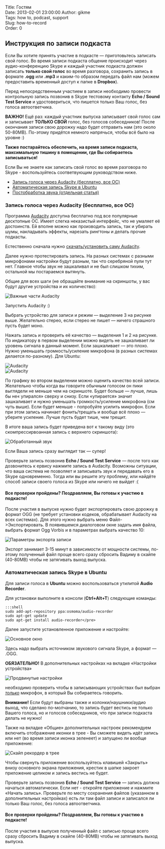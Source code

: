 Title: Гостям  
Date: 2013-02-01 23:00:00 
Author: gikme  
Tags: how to, podcast, support  
Slug: how-to-record  
Order: 0

## Инструкция по записи подкаста

Если Вы хотите принять участие в подкасте — приготовьтесь записать свой голос. Во время записи подкаста общение происходит через аудио-конференцию Skype и каждый участник подкаста должен записать **только свой голос** во время разговора, сохранить запись в формате **.ogg** или **.mp3** и каким-то образом передать файл нам (можем предоставить временный доступ к папке в **Dropbox**).

Перед непосредственным участием в записи необходимо провести контрольную запись позвонив в Skype тестовому контакту **Echo / Sound Test Service** и удостовериться, что пишется только Ваш голос, без голоса автоответчика.

**ВАЖНО!** Ещё раз: каждый участник выпуска записывает свой голос сам и записывает **ТОЛЬКО СВОЙ** голос, без голосов собеседников! После окончания записи свою дорожку надо будет отправить нам (это около 50-80MB). По-этому придётся немного напрячься, чтобы всё было на уровне :)

**Также постарайтесь обеспечить, на время записи подкаста, максимальную тишину в помещении, где Вы собираетесь записываться!**

Если Вы не знаете как записать свой голос во время разговора по Skype - воспользуйтесь соответвующим руководством ниже.

- [Запись голоса через Audacity (бесплатно, все ОС)](#audacity-records)  
- [Автоматическая запись Skype в Ubuntu](#ubuntu-records)  
- [Постобработка звука (отдельная статья)]({filename}/2015/02/2015-02-01-podcast-mastering-with-audacity-howto.md)

<a name="audacity-records"></a>

### Запись голоса через Audacity (бесплатно, все ОС)

Программа [Audacity](http://audacity.sourceforge.net/?lang=ru) доступна бесплатно под все популярные десктопные ОС. Имеет слегка неказистый интерфейс, что не умаляет её достоинств. Ей вполне можно как производить запись, так и убирать шумы, накладывать эффекты, нарезать рингтоны и делать прочие подкасты.

Естественно сначала нужно [скачать/установить саму Audacity](http://audacity.sourceforge.net/download/).

Далее нужно протестировать запись. На разных системах с разными микрофонами настройки будут разным, так что серебряной пули тут нет. Главное чтобы звук не зашкаливал и не был слишком тихим, остальной мы постараемся вытянуть.

Общие для всех шаги (не обращайте внимание на скриншоты, у вас будут другие устройства и их количество):

![Важные части Audacity](http://2.bp.blogspot.com/-w-JSo-vidhM/UuKhSKyVxDI/AAAAAAAAMx8/L8PeCnOBr2Q/s1600/Audacity_008.png)

Запустить Audacity :)

Выбрать устройство для записи и режим — выделение 3 на рисунке выше. Желательно стерео, если стерео не пишет — ничего страшного пусть будет моно.

Нажать запись и проверить её качество — выделения 1 и 2 на рисунке. По индикатору в первом выделении можно видеть не зашкаливает ли уровень сигнала в данный момент. Если зашкаливает — это плохо. Нужно уменьшать громкость/усиление микрофона (в разных системах делается по-разному). Для Ubuntu:

![Audacity](http://3.bp.blogspot.com/-MPeDSQfzask/UuKjI7doo4I/AAAAAAAAMyE/BnBBnf7LJMs/s1600/%D0%A0%D0%B0%D0%B1%D0%BE%D1%87%D0%B5%D0%B5+%D0%BC%D0%B5%D1%81%D1%82%D0%BE+1_016.png)  
![Audacity](http://2.bp.blogspot.com/-i90TCJeJEzE/UuKjVwJM1jI/AAAAAAAAMyM/GC_Fufs1QJo/s1600/%D0%97%D0%B2%D1%83%D0%BA_017.png)

По графику во втором выделении можно оценить качество всей записи. Желательно чтобы когда вы говорите обычным голосом он пики выглядели не меньше чем на скриншоте. Будет больше — лучше, лишь бы не« упирался» сверху и снизу. Если «упирается» значит зашкаливает и нужно уменьшать громкость/усиление микрофона (см чуть выше). Если будет меньше - попробуйте усилить микрофон. Если при этом запись начинает фонить/трещать и вообще всё плохо — уберите усиление. Лучше пусть будет тише, чем трещит.

В итоге ваша запись будет приведена вот к такому виду (это скомпрессирвоанная запись с верхнего скриншота):

![Обработанный звук](http://4.bp.blogspot.com/-Q3OYUlmb1gQ/UuKl960-RtI/AAAAAAAAMyU/jOPPqa92hac/s1600/Audacity_018.png)

Если Ваша запись сразу выглядит так — супер!

Проверьте запись позвонив **Echo / Sound Test Service** — после того как дозвонитесь к ервису нажмите запись в Audacity. Возможны ситуации, что ваша система не позволяет и записывать звук и передавать его в Skype одновременно. Тогда или вы решите эту проблему, или найдёте способ записи своего голоса из Skype или ничего не выйдет :(

#### Все проверки пройдены? Поздравляем, Вы готовы к участию в подкасте!

После участия в выпуске нужно будет экспортировать свою дорожку в формат OGG (не требует установки кодеков, обрабатывает Audacity на всех системах). Для этого нужно выбрать меню Файл->Экспортировать. В появившемся диалоговом окне задать имя файла, выбрать формат Ogg Vorbis и в параметрах выбрать качество 10:

![Параметры экспорта записи](http://1.bp.blogspot.com/-GnuP8-ntLW4/UuKqNWp8Y7I/AAAAAAAAMys/tNWwXGqrnBY/s1600/%D0%A0%D0%B0%D0%B1%D0%BE%D1%87%D0%B5%D0%B5+%D0%BC%D0%B5%D1%81%D1%82%D0%BE+1_022.png)

Экспорт занимает 3-15 минут в зависимости от мощности системы, по-этому полученный файл проще всего сразу сбросить Вадиму в скайпе (40-80MB) чтобы не затягивать выход выпуска.

<a name="ubuntu-records"></a>

### Автоматическая запись Skype в Ubuntu

Для записи голоса в **Ubuntu** можно воспользоваться утилитой **Audio Recorder**.

Для установки выполните в консоли (**Ctrl+Alt+T**) следующие команды:

    :::shell
    sudo add-apt-repository ppa:osmoma/audio-recorder
    sudo apt-get update
    sudo apt-get install audio-recorder</pre>

Далее запустите установленное приложение и настройте:

![Основное окно](http://1.bp.blogspot.com/-dita3rlQzDU/URyFdPhGWGI/AAAAAAAAIyY/8ftgFAFwVl0/s1600/main.png)

Здесь надо выбрать источником звукового сигнала Skype, а формат — .OGG.

**ОБЯЗАТЕЛЬНО!** В дополнительных настройках на вкладке «Настройки устройства»

![Продвинутые настройки](http://4.bp.blogspot.com/-rY3uDhfFgbo/URyF0zM0gYI/AAAAAAAAIyg/CrmK1MpS6_Y/s1600/advanced.png)

необходимо проверить чтобы в записывающих устройствах был выбран *<u>только</u>* микрофон, в который Вы собираетесь говорить.

**Внимание!** Если будут выбраны также и колонки/наушники/аудио выход, что сделано по-молчанию, то запись будет вестись не только Вашего голоса, но и голосов собеседников, что при записи подкаста делать не нужно!

Также на вкладке «Общие» дополнительных настроек рекомендуем включить отображение иконки в трее - Вы сможете видеть идёт запись или нет (во время записи иконка зеленеет) и запущено ли вообще приложение:

![Скайп рекордер в трее](http://1.bp.blogspot.com/-JixyzG1OgYQ/URyJVunwZOI/AAAAAAAAIyw/D2hYUK0Vx5g/s1600/tray.png)

Чтобы свернуть приложение воспользуйтесь клавишей «Закрыть» внизу основного экрана приложения, крестик в шапке закроет приложение целиком и запись вестись не будет.

Проверьте запись позвонив **Echo / Sound Test Service** — запись должна начаться автоматически. Если нет - откройте приложение и нажмите «Начать запись». Проверьте по месту сохранения файлов (указанном в дополнительных настройках) есть ли там файл записи и записался ли только Ваш голос, без голоса автоответчика.

#### Все проверки пройдены? Поздравляем, Вы готовы к участию в подкасте!

После участия в выпуске полученный файл с записью проще всего сразу сбросить Вадиму в скайпе (40-80MB) чтобы не затягивать выход выпуска.
